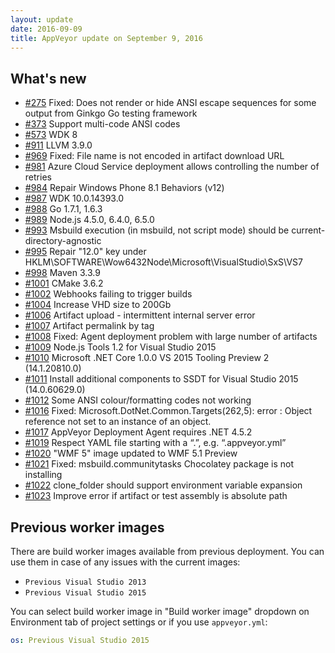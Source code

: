 ```yaml
---
layout: update
date: 2016-09-09
title: AppVeyor update on September 9, 2016
---
```


## What's new

* [#275](https://github.com/appveyor/ci/issues/275) Fixed: Does not render or hide ANSI escape sequences for some output from Ginkgo Go testing framework
* [#373](https://github.com/appveyor/ci/issues/373) Support multi-code ANSI codes
* [#573](https://github.com/appveyor/ci/issues/573) WDK 8
* [#911](https://github.com/appveyor/ci/issues/911) LLVM 3.9.0
* [#969](https://github.com/appveyor/ci/issues/969) Fixed: File name is not encoded in artifact download URL
* [#981](https://github.com/appveyor/ci/issues/981) Azure Cloud Service deployment allows controlling the number of retries
* [#984](https://github.com/appveyor/ci/issues/984) Repair Windows Phone 8.1 Behaviors (v12)
* [#987](https://github.com/appveyor/ci/issues/987) WDK 10.0.14393.0
* [#988](https://github.com/appveyor/ci/issues/988) Go 1.7.1, 1.6.3
* [#989](https://github.com/appveyor/ci/issues/989) Node.js 4.5.0, 6.4.0, 6.5.0
* [#993](https://github.com/appveyor/ci/issues/993) Msbuild execution (in msbuild, not script mode) should be current-directory-agnostic
* [#995](https://github.com/appveyor/ci/issues/995) Repair "12.0" key under  HKLM\SOFTWARE\Wow6432Node\Microsoft\VisualStudio\SxS\VS7
* [#998](https://github.com/appveyor/ci/issues/998) Maven 3.3.9
* [#1001](https://github.com/appveyor/ci/issues/1001) CMake 3.6.2
* [#1002](https://github.com/appveyor/ci/issues/1002) Webhooks failing to trigger builds
* [#1004](https://github.com/appveyor/ci/issues/1004) Increase VHD size to 200Gb
* [#1006](https://github.com/appveyor/ci/issues/1006) Artifact upload - intermittent internal server error
* [#1007](https://github.com/appveyor/ci/issues/1007) Artifact permalink by tag
* [#1008](https://github.com/appveyor/ci/issues/1008) Fixed: Agent deployment problem with large number of artifacts
* [#1009](https://github.com/appveyor/ci/issues/1009) Node.js Tools 1.2 for Visual Studio 2015
* [#1010](https://github.com/appveyor/ci/issues/1010) Microsoft .NET Core 1.0.0 VS 2015 Tooling Preview 2 (14.1.20810.0)
* [#1011](https://github.com/appveyor/ci/issues/1011) Install additional components to SSDT for Visual Studio 2015 (14.0.60629.0)
* [#1012](https://github.com/appveyor/ci/issues/1012) Some ANSI colour/formatting codes not working
* [#1016](https://github.com/appveyor/ci/issues/1016) Fixed: Microsoft.DotNet.Common.Targets(262,5): error : Object reference not set to an instance of an object.
* [#1017](https://github.com/appveyor/ci/issues/1017) AppVeyor Deployment Agent requires .NET 4.5.2
* [#1019](https://github.com/appveyor/ci/issues/1019) Respect YAML file starting with a “.”, e.g. “.appveyor.yml”
* [#1020](https://github.com/appveyor/ci/issues/1020) "WMF 5" image updated to WMF 5.1 Preview
* [#1021](https://github.com/appveyor/ci/issues/1021) Fixed: msbuild.communitytasks Chocolatey package is not installing
* [#1022](https://github.com/appveyor/ci/issues/1022) clone_folder should support environment variable expansion
* [#1023](https://github.com/appveyor/ci/issues/1023) Improve error if artifact or test assembly is absolute path

## Previous worker images

There are build worker images available from previous deployment. You can use them in case of any issues with the current images:

* `Previous Visual Studio 2013`
* `Previous Visual Studio 2015`

You can select build worker image in "Build worker image" dropdown on Environment tab of project settings or if you use `appveyor.yml`:

```yaml
os: Previous Visual Studio 2015
```
